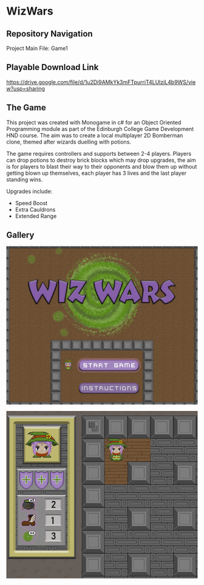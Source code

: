# WizWars

## Repository Navigation 

Project Main File: Game1

## Playable Download Link 

https://drive.google.com/file/d/1u2Di9AMkYk3mFTpurriT4LUlzjL4b9WS/view?usp=sharing

## The Game

This project was created with Monogame in c# for an Object Oriented Programming module as part of the Edinburgh College Game Development HND course.
The aim was to create a local multiplayer 2D Bomberman clone, themed after wizards duelling with potions. 

The game requires controllers and supports between 2-4 players. Players can drop potions to destroy brick blocks which may drop upgrades, the aim is for players to blast their way to their opponents and blow them up without getting blown up themselves, each player has 3 lives and the last player standing wins. 

Upgrades include:

* Speed Boost
* Extra Cauldrons
* Extended Range

## Gallery

![alt text](https://github.com/dv-dev-6000/WizWars/blob/master/Gallery/WizTitle.gif)

![alt text](https://github.com/dv-dev-6000/WizWars/blob/master/Gallery/WizDemo.gif)
